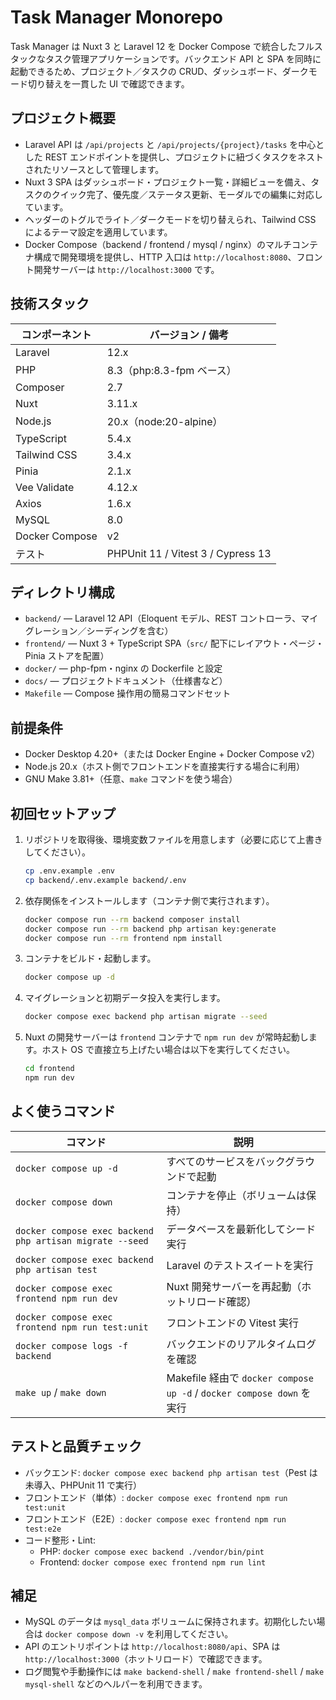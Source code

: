# Task Manager Monorepo

Task Manager は Nuxt 3 と Laravel 12 を Docker Compose で統合したフルスタックなタスク管理アプリケーションです。バックエンド API と SPA を同時に起動できるため、プロジェクト／タスクの CRUD、ダッシュボード、ダークモード切り替えを一貫した UI で確認できます。

## プロジェクト概要
- Laravel API は `/api/projects` と `/api/projects/{project}/tasks` を中心とした REST エンドポイントを提供し、プロジェクトに紐づくタスクをネストされたリソースとして管理します。
- Nuxt 3 SPA はダッシュボード・プロジェクト一覧・詳細ビューを備え、タスクのクイック完了、優先度／ステータス更新、モーダルでの編集に対応しています。
- ヘッダーのトグルでライト／ダークモードを切り替えられ、Tailwind CSS によるテーマ設定を適用しています。
- Docker Compose（backend / frontend / mysql / nginx）のマルチコンテナ構成で開発環境を提供し、HTTP 入口は `http://localhost:8080`、フロント開発サーバーは `http://localhost:3000` です。

## 技術スタック
| コンポーネント | バージョン / 備考 |
| --- | --- |
| Laravel | 12.x |
| PHP | 8.3（php:8.3-fpm ベース） |
| Composer | 2.7 |
| Nuxt | 3.11.x |
| Node.js | 20.x（node:20-alpine） |
| TypeScript | 5.4.x |
| Tailwind CSS | 3.4.x |
| Pinia | 2.1.x |
| Vee Validate | 4.12.x |
| Axios | 1.6.x |
| MySQL | 8.0 |
| Docker Compose | v2 |
| テスト | PHPUnit 11 / Vitest 3 / Cypress 13 |

## ディレクトリ構成
- `backend/` — Laravel 12 API（Eloquent モデル、REST コントローラ、マイグレーション／シーディングを含む）
- `frontend/` — Nuxt 3 + TypeScript SPA（`src/` 配下にレイアウト・ページ・Pinia ストアを配置）
- `docker/` — php-fpm・nginx の Dockerfile と設定
- `docs/` — プロジェクトドキュメント（仕様書など）
- `Makefile` — Compose 操作用の簡易コマンドセット

## 前提条件
- Docker Desktop 4.20+（または Docker Engine + Docker Compose v2）
- Node.js 20.x（ホスト側でフロントエンドを直接実行する場合に利用）
- GNU Make 3.81+（任意、`make` コマンドを使う場合）

## 初回セットアップ
1. リポジトリを取得後、環境変数ファイルを用意します（必要に応じて上書きしてください）。
   ```bash
   cp .env.example .env
   cp backend/.env.example backend/.env
   ```
2. 依存関係をインストールします（コンテナ側で実行されます）。
   ```bash
   docker compose run --rm backend composer install
   docker compose run --rm backend php artisan key:generate
   docker compose run --rm frontend npm install
   ```
3. コンテナをビルド・起動します。
   ```bash
   docker compose up -d
   ```
4. マイグレーションと初期データ投入を実行します。
   ```bash
   docker compose exec backend php artisan migrate --seed
   ```
5. Nuxt の開発サーバーは `frontend` コンテナで `npm run dev` が常時起動します。ホスト OS で直接立ち上げたい場合は以下を実行してください。
   ```bash
   cd frontend
   npm run dev
   ```

## よく使うコマンド
| コマンド | 説明 |
| --- | --- |
| `docker compose up -d` | すべてのサービスをバックグラウンドで起動 |
| `docker compose down` | コンテナを停止（ボリュームは保持） |
| `docker compose exec backend php artisan migrate --seed` | データベースを最新化してシード実行 |
| `docker compose exec backend php artisan test` | Laravel のテストスイートを実行 |
| `docker compose exec frontend npm run dev` | Nuxt 開発サーバーを再起動（ホットリロード確認） |
| `docker compose exec frontend npm run test:unit` | フロントエンドの Vitest 実行 |
| `docker compose logs -f backend` | バックエンドのリアルタイムログを確認 |
| `make up` / `make down` | Makefile 経由で `docker compose up -d` / `docker compose down` を実行 |

## テストと品質チェック
- バックエンド: `docker compose exec backend php artisan test`（Pest は未導入、PHPUnit 11 で実行）
- フロントエンド（単体）: `docker compose exec frontend npm run test:unit`
- フロントエンド（E2E）: `docker compose exec frontend npm run test:e2e`
- コード整形・Lint:
  - PHP: `docker compose exec backend ./vendor/bin/pint`
  - Frontend: `docker compose exec frontend npm run lint`

## 補足
- MySQL のデータは `mysql_data` ボリュームに保持されます。初期化したい場合は `docker compose down -v` を利用してください。
- API のエントリポイントは `http://localhost:8080/api`、SPA は `http://localhost:3000`（ホットリロード）で確認できます。
- ログ閲覧や手動操作には `make backend-shell` / `make frontend-shell` / `make mysql-shell` などのヘルパーを利用できます。
